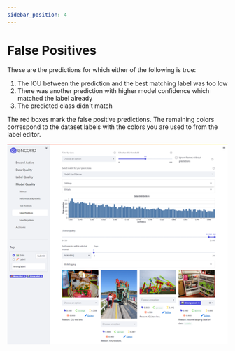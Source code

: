 ```yaml
---
sidebar_position: 4
---
```


# False Positives

These are the predictions for which either of the following is true:

1. The IOU between the prediction and the best matching label was too low
2. There was another prediction with higher model confidence which matched the label already
3. The predicted class didn't match

The red boxes mark the false positive predictions. The remaining colors correspond to the dataset labels with the 
colors you are used to from the label editor.

![export_encord.png](../../images/FP-page.png)